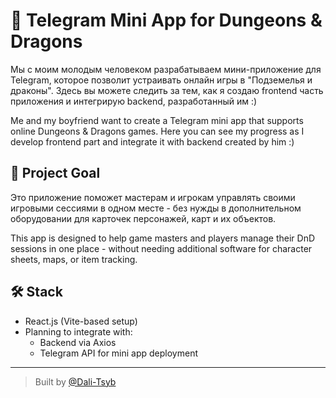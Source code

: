 # 🧙 Telegram Mini App for Dungeons & Dragons

Мы с моим молодым человеком разрабатываем мини-приложение для Telegram, которое позволит устраивать онлайн игры в "Подземелья и драконы". Здесь вы можете следить за тем, как я создаю frontend часть приложения и интегрирую backend, разработанный им :)

Me and my boyfriend want to create a Telegram mini app that supports online Dungeons & Dragons games. Here you can see my progress as I develop frontend part and integrate it with backend created by him :)

## 🎯 Project Goal

Это приложение поможет мастерам и игрокам управлять своими игровыми сессиями в одном месте - без нужды в дополнительном оборудовании для карточек персонажей, карт и их объектов.

This app is designed to help game masters and players manage their DnD sessions in one place - without needing additional software for character sheets, maps, or item tracking.

## 🛠️ Stack

- React.js (Vite-based setup)
- Planning to integrate with:
  - Backend via Axios
  - Telegram API for mini app deployment

---

> Built by [@Dali-Tsyb](https://github.com/Dali-Tsyb)
